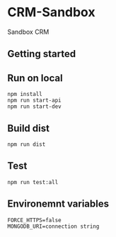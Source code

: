 # CRM-Sandbox

Sandbox CRM

## Getting started

## Run on local
```
npm install
npm run start-api
npm run start-dev
```

## Build dist
```
npm run dist
```

## Test
```
npm run test:all
```


## Environemnt variables

```
FORCE_HTTPS=false
MONGODB_URI=connection string
```